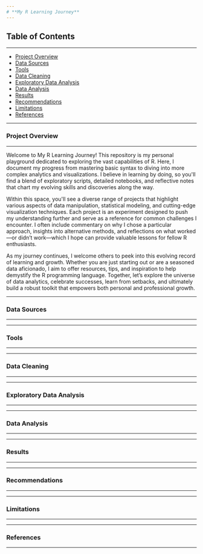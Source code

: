 ```yaml
---
# **My R Learning Journey**
---
```

## **Table of Contents**
---

- [Project Overview](#project-overview)
- [Data Sources](#data-sources)
- [Tools](#tools)
- [Data Cleaning](#data-cleaning)
- [Exploratory Data Analysis](#exploratory-data-analysis)
- [Data Analysis](#data-analysis)
- [Results](#results)
- [Recommendations](#recommendations)
- [Limitations](#limitations)
- [References](#references)

---
### Project Overview
---

Welcome to My R Learning Journey! This repository is my personal playground dedicated to exploring the vast capabilities of R. Here, I document my progress from mastering basic syntax to diving into more complex analytics and visualizations. I believe in learning by doing, so you'll find a blend of exploratory scripts, detailed notebooks, and reflective notes that chart my evolving skills and discoveries along the way.

Within this space, you'll see a diverse range of projects that highlight various aspects of data manipulation, statistical modeling, and cutting-edge visualization techniques. Each project is an experiment designed to push my understanding further and serve as a reference for common challenges I encounter. I often include commentary on why I chose a particular approach, insights into alternative methods, and reflections on what worked—or didn’t work—which I hope can provide valuable lessons for fellow R enthusiasts.

As my journey continues, I welcome others to peek into this evolving record of learning and growth. Whether you are just starting out or are a seasoned data aficionado, I aim to offer resources, tips, and inspiration to help demystify the R programming language. Together, let’s explore the universe of data analytics, celebrate successes, learn from setbacks, and ultimately build a robust toolkit that empowers both personal and professional growth.


---
### Data Sources
---


---
### Tools
---


---
### Data Cleaning
---


---
### Exploratory Data Analysis
---


---
### Data Analysis
---


---
### Results
---



---
### Recommendations
---


---
### Limitations
---


---
### References
---

